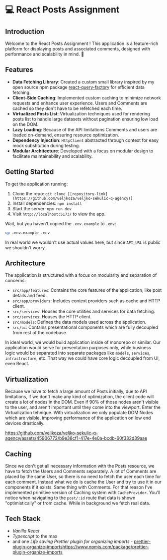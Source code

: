 # 💻 React Posts Assignment

## Introduction

Welcome to the React Posts Assignment ! This application is a feature-rich platform for displaying posts and associated comments, designed with performance and scalability in mind. 🚀

## Features

- **Data Fetching Library**: Created a custom small library inspired by my open source npm package [react-query-factory](https://www.npmjs.com/package/react-query-factory) for efficient data fetching.
- **Client-Side Caching**: Implemented custom caching to minimize network requests and enhance user experience. Users and Comments are cached so they don't have to be refetched each time.
- **Virtualized Posts List**: Virtualization techniques used for rendering posts list to handle large datasets without pagination ensuring low load on the DOM.
- **Lazy Loading**: Because of the API limitations Comments and users are loaded on-demand, ensuring resource optimization.
- **Dependency Injection**: `HttpClient` abstracted through context for easy mock substitution during testing.
- **Modular Architecture**: Developed with a focus on modular design to facilitate maintainability and scalability.

## Getting Started

To get the application running:

1. Clone the repo: `git clone [[repository-link](https://github.com/veljkoza/veljko-sekulic-q-agency)]`
2. Install dependencies: `npm install`
3. Start the server: `npm run dev`
4. Visit `http://localhost:5173/` to view the app.

Wait, but you haven't copied the `.env.example` to `.env`:

```sh
cp .env.example .env
```

In real world we wouldn't use actual values here, but since `API_URL` is public we shouldn't worry.

## Architecture

The application is structured with a focus on modularity and separation of concerns:

- `src/app/features`: Contains the core features of the application, like post details and feed.
- `src/app/providers`: Includes context providers such as cache and HTTP client.
- `src/services`: Houses the core utilities and services for data fetching.
- `src/services`: Houses the HTTP client.
- `src/models`: Defines the data models used across the application.
- `src/ui`: Contains presentational components which are fully decoupled from rest of the codebase.


In ideal world, we would build application inside of monorepo or similar. Our application would serve for presentation purposes only, while business logic would be separated into separate packages like `models`, `services`, `infrastructure`, etc. That way we could have core logic decoupled from UI, even React.

## Virtualization

Because we have to fetch a large amount of Posts initially, due to API limitations, if we don't make any kind of optimization, the client code will create a lot of nodes in the DOM. Even if 90% of those nodes aren't visible to the user, and aren't important until they come into the viewport. Enter the Virtualization tehnique.
With virtualization we only populate DOM Nodes which are visible, improving performance of the application on low end devices drastically.



https://github.com/veljkoza/veljko-sekulic-q-agency/assets/45906772/b9e38cf1-417e-4e0a-bcdb-60f332d39aae

## Caching

Since we don't get all necessary information with the Posts resource, we have to fetch the Users and Comments separately. A lot of Comments are placed by the same User, so there is no need to fetch the user each time for each comment. Instead what we do is cache the User and try to use it in our components if it exists. Same thing with Comments.
For that reason I've implemented primitive version of Caching system with `CacheProvider`. You'll notice when navigating to the `post/:id` route that data is shown "optimistically" or from cache. While in background we fetch real data. 

## Tech Stack

- *Vanilla React*
- *Typescript* to the max
- and one *Life saving Prettier plugin for organizing imports* - [prettier-plugin-organize-imports](https://www.npmjs.com/package/prettier-plugin-organize-imports)https://www.npmjs.com/package/prettier-plugin-organize-imports


